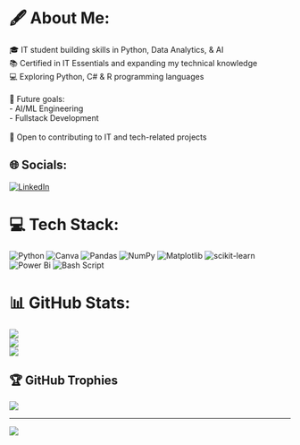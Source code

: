 # 🖋️ About Me:
🎓 IT student building skills in Python, Data Analytics, & AI  <br>📚 Certified in IT Essentials and expanding my technical knowledge  <br>💻 Exploring Python, C# & R programming languages  <br><br>🚀 Future goals:  <br>- AI/ML Engineering  <br>- Fullstack Development  <br><br>🤝 Open to contributing to IT and tech-related projects<br>


## 🌐 Socials:
[![LinkedIn](https://img.shields.io/badge/LinkedIn-%230077B5.svg?logo=linkedin&logoColor=white)](https://linkedin.com/in/www.linkedin.com/in/huseyneli-mehdiyev07) 


# 💻 Tech Stack:
![Python](https://img.shields.io/badge/python-3670A0?style=flat&logo=python&logoColor=ffdd54) ![Canva](https://img.shields.io/badge/Canva-%2300C4CC.svg?style=flat&logo=Canva&logoColor=white) ![Pandas](https://img.shields.io/badge/pandas-%23150458.svg?style=flat&logo=pandas&logoColor=white) ![NumPy](https://img.shields.io/badge/numpy-%23013243.svg?style=flat&logo=numpy&logoColor=white) ![Matplotlib](https://img.shields.io/badge/Matplotlib-%23ffffff.svg?style=flat&logo=Matplotlib&logoColor=black) ![scikit-learn](https://img.shields.io/badge/scikit--learn-%23F7931E.svg?style=flat&logo=scikit-learn&logoColor=white) ![Power Bi](https://img.shields.io/badge/power_bi-F2C811?style=flat&logo=powerbi&logoColor=black) ![Bash Script](https://img.shields.io/badge/bash_script-%23121011.svg?style=flat&logo=gnu-bash&logoColor=white)

# 📊 GitHub Stats:
![](https://github-readme-stats.vercel.app/api?username=huseynalimehdiyev&theme=tokyonight&hide_border=false&include_all_commits=false&count_private=false)<br/>
![](https://nirzak-streak-stats.vercel.app/?user=huseynalimehdiyev&theme=tokyonight&hide_border=false)<br/>
![](https://github-readme-stats.vercel.app/api/top-langs/?username=huseynalimehdiyev&theme=tokyonight&hide_border=false&include_all_commits=false&count_private=false&layout=compact)

## 🏆 GitHub Trophies
![](https://github-profile-trophy.vercel.app/?username=huseynalimehdiyev&theme=tokyonight&no-frame=false&no-bg=true&margin-w=4)

---
[![](https://visitcount.itsvg.in/api?id=huseynalimehdiyev&icon=0&color=0)](https://visitcount.itsvg.in)

<!-- Proudly created with GPRM ( https://gprm.itsvg.in ) -->
